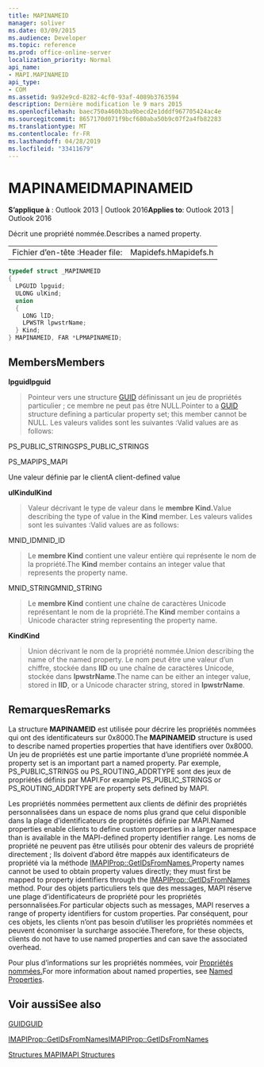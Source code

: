 ```yaml
---
title: MAPINAMEID
manager: soliver
ms.date: 03/09/2015
ms.audience: Developer
ms.topic: reference
ms.prod: office-online-server
localization_priority: Normal
api_name:
- MAPI.MAPINAMEID
api_type:
- COM
ms.assetid: 9a92e9cd-8282-4cf0-93af-4089b3763594
description: Dernière modification le 9 mars 2015
ms.openlocfilehash: baec750a460b3ba9becd2e1dddf967705424ac4e
ms.sourcegitcommit: 8657170d071f9bcf680aba50b9c07f2a4fb82283
ms.translationtype: MT
ms.contentlocale: fr-FR
ms.lasthandoff: 04/28/2019
ms.locfileid: "33411679"
---
```

# <a name="mapinameid"></a><span data-ttu-id="837dd-103">MAPINAMEID</span><span class="sxs-lookup"><span data-stu-id="837dd-103">MAPINAMEID</span></span>

  
  
<span data-ttu-id="837dd-104">**S’applique à** : Outlook 2013 | Outlook 2016</span><span class="sxs-lookup"><span data-stu-id="837dd-104">**Applies to**: Outlook 2013 | Outlook 2016</span></span> 
  
<span data-ttu-id="837dd-105">Décrit une propriété nommée.</span><span class="sxs-lookup"><span data-stu-id="837dd-105">Describes a named property.</span></span> 
  
|||
|:-----|:-----|
|<span data-ttu-id="837dd-106">Fichier d’en-tête :</span><span class="sxs-lookup"><span data-stu-id="837dd-106">Header file:</span></span>  <br/> |<span data-ttu-id="837dd-107">Mapidefs.h</span><span class="sxs-lookup"><span data-stu-id="837dd-107">Mapidefs.h</span></span>  <br/> |
   
```cpp
typedef struct _MAPINAMEID
{
  LPGUID lpguid;
  ULONG ulKind;
  union
  {
    LONG lID;
    LPWSTR lpwstrName;
  } Kind;
} MAPINAMEID, FAR *LPMAPINAMEID;

```

## <a name="members"></a><span data-ttu-id="837dd-108">Members</span><span class="sxs-lookup"><span data-stu-id="837dd-108">Members</span></span>

 <span data-ttu-id="837dd-109">**lpguid**</span><span class="sxs-lookup"><span data-stu-id="837dd-109">**lpguid**</span></span>
  
> <span data-ttu-id="837dd-110">Pointeur vers une structure [GUID](guid.md) définissant un jeu de propriétés particulier ; ce membre ne peut pas être NULL.</span><span class="sxs-lookup"><span data-stu-id="837dd-110">Pointer to a [GUID](guid.md) structure defining a particular property set; this member cannot be NULL.</span></span> <span data-ttu-id="837dd-111">Les valeurs valides sont les suivantes :</span><span class="sxs-lookup"><span data-stu-id="837dd-111">Valid values are as follows:</span></span> 
    
<span data-ttu-id="837dd-112">PS_PUBLIC_STRINGS</span><span class="sxs-lookup"><span data-stu-id="837dd-112">PS_PUBLIC_STRINGS</span></span>
  
> 
    
<span data-ttu-id="837dd-113">PS_MAPI</span><span class="sxs-lookup"><span data-stu-id="837dd-113">PS_MAPI</span></span>
  
> 
    
<span data-ttu-id="837dd-114">Une valeur définie par le client</span><span class="sxs-lookup"><span data-stu-id="837dd-114">A client-defined value</span></span>
  
> 
    
 <span data-ttu-id="837dd-115">**ulKind**</span><span class="sxs-lookup"><span data-stu-id="837dd-115">**ulKind**</span></span>
  
> <span data-ttu-id="837dd-116">Valeur décrivant le type de valeur dans le **membre Kind.**</span><span class="sxs-lookup"><span data-stu-id="837dd-116">Value describing the type of value in the **Kind** member.</span></span> <span data-ttu-id="837dd-117">Les valeurs valides sont les suivantes :</span><span class="sxs-lookup"><span data-stu-id="837dd-117">Valid values are as follows:</span></span> 
    
<span data-ttu-id="837dd-118">MNID_ID</span><span class="sxs-lookup"><span data-stu-id="837dd-118">MNID_ID</span></span> 
  
> <span data-ttu-id="837dd-119">Le **membre Kind** contient une valeur entière qui représente le nom de la propriété.</span><span class="sxs-lookup"><span data-stu-id="837dd-119">The **Kind** member contains an integer value that represents the property name.</span></span> 
    
<span data-ttu-id="837dd-120">MNID_STRING</span><span class="sxs-lookup"><span data-stu-id="837dd-120">MNID_STRING</span></span> 
  
> <span data-ttu-id="837dd-121">Le **membre Kind** contient une chaîne de caractères Unicode représentant le nom de la propriété.</span><span class="sxs-lookup"><span data-stu-id="837dd-121">The **Kind** member contains a Unicode character string representing the property name.</span></span> 
    
 <span data-ttu-id="837dd-122">**Kind**</span><span class="sxs-lookup"><span data-stu-id="837dd-122">**Kind**</span></span>
  
> <span data-ttu-id="837dd-123">Union décrivant le nom de la propriété nommée.</span><span class="sxs-lookup"><span data-stu-id="837dd-123">Union describing the name of the named property.</span></span> <span data-ttu-id="837dd-124">Le nom peut être une valeur d’un chiffre, stockée dans **lID** ou une chaîne de caractères Unicode, stockée dans **lpwstrName**.</span><span class="sxs-lookup"><span data-stu-id="837dd-124">The name can be either an integer value, stored in **lID**, or a Unicode character string, stored in **lpwstrName**.</span></span>
    
## <a name="remarks"></a><span data-ttu-id="837dd-125">Remarques</span><span class="sxs-lookup"><span data-stu-id="837dd-125">Remarks</span></span>

<span data-ttu-id="837dd-126">La structure **MAPINAMEID** est utilisée pour décrire les propriétés nommées qui ont des identificateurs sur 0x8000.</span><span class="sxs-lookup"><span data-stu-id="837dd-126">The **MAPINAMEID** structure is used to describe named properties properties that have identifiers over 0x8000.</span></span> <span data-ttu-id="837dd-127">Un jeu de propriétés est une partie importante d’une propriété nommée.</span><span class="sxs-lookup"><span data-stu-id="837dd-127">A property set is an important part a named property.</span></span> <span data-ttu-id="837dd-128">Par exemple, PS_PUBLIC_STRINGS ou PS_ROUTING_ADDRTYPE sont des jeux de propriétés définis par MAPI.</span><span class="sxs-lookup"><span data-stu-id="837dd-128">For example PS_PUBLIC_STRINGS or PS_ROUTING_ADDRTYPE are property sets defined by MAPI.</span></span> 
  
<span data-ttu-id="837dd-129">Les propriétés nommées permettent aux clients de définir des propriétés personnalisées dans un espace de noms plus grand que celui disponible dans la plage d’identificateurs de propriétés définie par MAPI.</span><span class="sxs-lookup"><span data-stu-id="837dd-129">Named properties enable clients to define custom properties in a larger namespace than is available in the MAPI-defined property identifier range.</span></span> <span data-ttu-id="837dd-130">Les noms de propriété ne peuvent pas être utilisés pour obtenir des valeurs de propriété directement ; Ils doivent d’abord être mappés aux identificateurs de propriété via la méthode [IMAPIProp::GetIDsFromNames.](imapiprop-getidsfromnames.md)</span><span class="sxs-lookup"><span data-stu-id="837dd-130">Property names cannot be used to obtain property values directly; they must first be mapped to property identifiers through the [IMAPIProp::GetIDsFromNames](imapiprop-getidsfromnames.md) method.</span></span> <span data-ttu-id="837dd-131">Pour des objets particuliers tels que des messages, MAPI réserve une plage d’identificateurs de propriété pour les propriétés personnalisées.</span><span class="sxs-lookup"><span data-stu-id="837dd-131">For particular objects such as messages, MAPI reserves a range of property identifiers for custom properties.</span></span> <span data-ttu-id="837dd-132">Par conséquent, pour ces objets, les clients n’ont pas besoin d’utiliser les propriétés nommées et peuvent économiser la surcharge associée.</span><span class="sxs-lookup"><span data-stu-id="837dd-132">Therefore, for these objects, clients do not have to use named properties and can save the associated overhead.</span></span> 
  
<span data-ttu-id="837dd-133">Pour plus d’informations sur les propriétés nommées, voir [Propriétés nommées.](mapi-named-properties.md)</span><span class="sxs-lookup"><span data-stu-id="837dd-133">For more information about named properties, see [Named Properties](mapi-named-properties.md).</span></span>
  
## <a name="see-also"></a><span data-ttu-id="837dd-134">Voir aussi</span><span class="sxs-lookup"><span data-stu-id="837dd-134">See also</span></span>



[<span data-ttu-id="837dd-135">GUID</span><span class="sxs-lookup"><span data-stu-id="837dd-135">GUID</span></span>](guid.md)
  
[<span data-ttu-id="837dd-136">IMAPIProp::GetIDsFromNames</span><span class="sxs-lookup"><span data-stu-id="837dd-136">IMAPIProp::GetIDsFromNames</span></span>](imapiprop-getidsfromnames.md)


[<span data-ttu-id="837dd-137">Structures MAPI</span><span class="sxs-lookup"><span data-stu-id="837dd-137">MAPI Structures</span></span>](mapi-structures.md)

